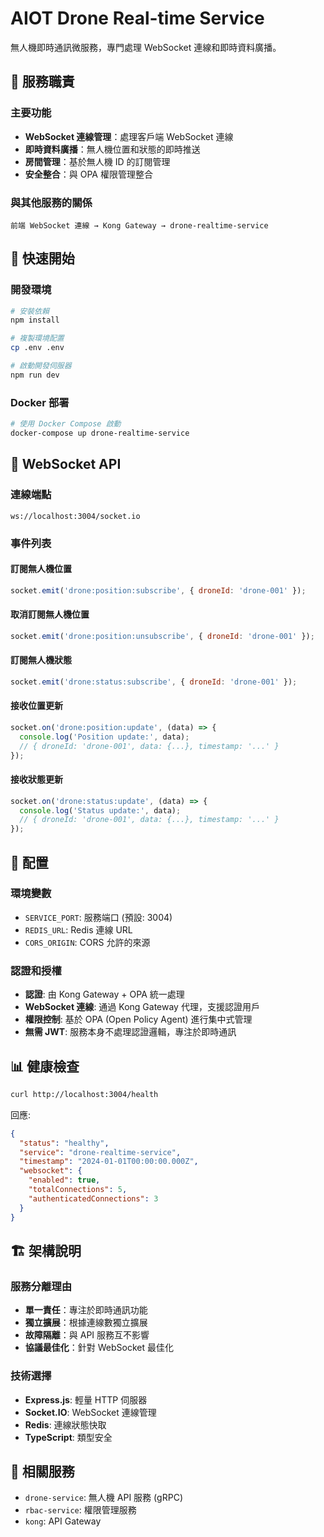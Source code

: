 # AIOT Drone Real-time Service

無人機即時通訊微服務，專門處理 WebSocket 連線和即時資料廣播。

## 🎯 服務職責

### 主要功能
- **WebSocket 連線管理**：處理客戶端 WebSocket 連線
- **即時資料廣播**：無人機位置和狀態的即時推送
- **房間管理**：基於無人機 ID 的訂閱管理
- **安全整合**：與 OPA 權限管理整合

### 與其他服務的關係
```
前端 WebSocket 連線 → Kong Gateway → drone-realtime-service
```

## 🚀 快速開始

### 開發環境
```bash
# 安裝依賴
npm install

# 複製環境配置
cp .env .env

# 啟動開發伺服器
npm run dev
```

### Docker 部署
```bash
# 使用 Docker Compose 啟動
docker-compose up drone-realtime-service
```

## 📡 WebSocket API

### 連線端點
```
ws://localhost:3004/socket.io
```

### 事件列表

#### 訂閱無人機位置
```javascript
socket.emit('drone:position:subscribe', { droneId: 'drone-001' });
```

#### 取消訂閱無人機位置
```javascript
socket.emit('drone:position:unsubscribe', { droneId: 'drone-001' });
```

#### 訂閱無人機狀態
```javascript
socket.emit('drone:status:subscribe', { droneId: 'drone-001' });
```

#### 接收位置更新
```javascript
socket.on('drone:position:update', (data) => {
  console.log('Position update:', data);
  // { droneId: 'drone-001', data: {...}, timestamp: '...' }
});
```

#### 接收狀態更新
```javascript
socket.on('drone:status:update', (data) => {
  console.log('Status update:', data);
  // { droneId: 'drone-001', data: {...}, timestamp: '...' }
});
```

## 🔧 配置

### 環境變數
- `SERVICE_PORT`: 服務端口 (預設: 3004)
- `REDIS_URL`: Redis 連線 URL
- `CORS_ORIGIN`: CORS 允許的來源

### 認證和授權
- **認證**: 由 Kong Gateway + OPA 統一處理
- **WebSocket 連線**: 通過 Kong Gateway 代理，支援認證用戶
- **權限控制**: 基於 OPA (Open Policy Agent) 進行集中式管理
- **無需 JWT**: 服務本身不處理認證邏輯，專注於即時通訊

## 📊 健康檢查

```bash
curl http://localhost:3004/health
```

回應:
```json
{
  "status": "healthy",
  "service": "drone-realtime-service",
  "timestamp": "2024-01-01T00:00:00.000Z",
  "websocket": {
    "enabled": true,
    "totalConnections": 5,
    "authenticatedConnections": 3
  }
}
```

## 🏗️ 架構說明

### 服務分離理由
- **單一責任**：專注於即時通訊功能
- **獨立擴展**：根據連線數獨立擴展
- **故障隔離**：與 API 服務互不影響
- **協議最佳化**：針對 WebSocket 最佳化

### 技術選擇
- **Express.js**: 輕量 HTTP 伺服器
- **Socket.IO**: WebSocket 連線管理
- **Redis**: 連線狀態快取
- **TypeScript**: 類型安全

## 🔗 相關服務

- `drone-service`: 無人機 API 服務 (gRPC)
- `rbac-service`: 權限管理服務
- `kong`: API Gateway